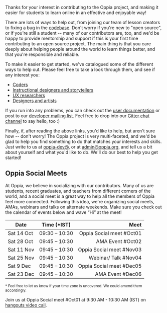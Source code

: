 Thanks for your interest in contributing to the Oppia project, and making it easier for students to learn online in an effective and enjoyable way!

There are lots of ways to help out, from joining our team of lesson creators to fixing a bug in the [codebase](https://github.com/oppia/oppia/). Don't worry if you're new to "open source", or if you're still a student -- many of our contributors are, too, and we'd be happy to provide mentorship and support if this is your first time contributing to an open source project. The main thing is that you care deeply about helping people around the world to learn things better, and that you're responsible and reliable.

To make it easier to get started, we've catalogued some of the different ways to help out. Please feel free to take a look through them, and see if any interest you:

  * [Coders](https://github.com/oppia/oppia/wiki/Contributing-code-to-Oppia#setting-things-up)
  * [Instructional designers and storytellers](https://github.com/oppia/oppia/wiki/Teaching-with-Oppia)
  * [UX researchers](https://github.com/oppia/oppia/wiki/Conducting-research-with-students)
  * [Designers and artists](https://github.com/oppia/oppia/wiki/Contributing-to-Oppia%27s-design)

If you run into any problems, you can check out the [user documentation](http://oppia.github.io/) or post to our [developer mailing list](https://groups.google.com/forum/?fromgroups#!forum/oppia-dev). Feel free to drop into our [Gitter chat channel](https://gitter.im/oppia/oppia-chat) to say hello, too :)

Finally, if, after reading the above links, you'd like to help, but aren't sure how -- don't worry! The Oppia project is very multi-faceted, and we'd be glad to help you find something to do that matches your interests and skills. Just write to us at [oppia-dev@](https://groups.google.com/forum/?fromgroups#!forum/oppia-dev), or at admin@oppia.org, and tell us a bit about yourself and what you'd like to do. We'll do our best to help you get started!


## Oppia Social Meets
At Oppia, we believe in socializing with our contributors. Many of us are students, recent graduates, and teachers from different corners of the world, and a social meet is a great way to help all the members of Oppia feel more connected. Following this idea, we're organizing social meets, AMAs, webinars and talks on alternate weekends. Make sure you check out the calendar of events below and wave “Hi” at the meet!

| Date   |      Time (*IST)      |  Meet |
|----------|:-------------:     |------:|
| Sat 14 Oct|  09:30 – 10:30 | Oppia Social meet #Oct01 |
| Sat 28 Oct|  09:45 – 10:30   | AMA Event #Oct02  |
| Sat 11 Nov | 09:45 – 10:30   | Oppia Social meet #Nov03 |
| Sat 25 Nov | 09:45 – 10:30   | Webinar/ Talk #Nov04 |
| Sat 9 Dec  | 09:45 – 10:30   | Oppia Social meet #Dec05 |
| Sat 23 Dec | 09:45 – 10:30   | AMA Event #Dec06 |

<sup>* Feel free to let us know if your time zone is uncovered. We could amend them accordingly.</sup>

Join us at Oppia Social meet #Oct01 at 9:30 AM - 10:30 AM (IST) on [hangouts video call](https://plus.google.com/hangouts/_/calendar/ZjA3ZmpsZTE2bzhuOTRkdmVyMTdhcjRyaGdAZ3JvdXAuY2FsZW5kYXIuZ29vZ2xlLmNvbQ.0met50ufki96nkl7lceojl1391?authuser=0).
